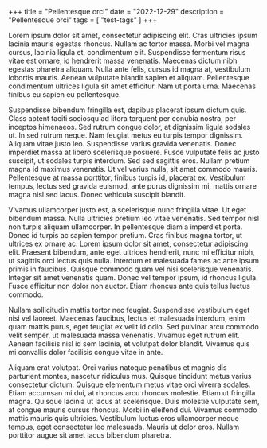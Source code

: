+++
title = "Pellentesque orci"
date = "2022-12-29"
description = "Pellentesque orci"
tags = [
    "test-tags"
]
+++

Lorem ipsum dolor sit amet, consectetur adipiscing elit. Cras ultricies ipsum lacinia mauris egestas rhoncus. Nullam ac tortor massa. Morbi vel magna cursus, lacinia ligula et, condimentum elit. Suspendisse fermentum risus vitae est ornare, id hendrerit massa venenatis. Maecenas dictum nibh egestas pharetra aliquam. Nulla ante felis, cursus id magna at, vestibulum lobortis mauris. Aenean vulputate blandit sapien et aliquam. Pellentesque condimentum ultrices ligula sit amet efficitur. Nam ut porta urna. Maecenas finibus eu sapien eu pellentesque.

Suspendisse bibendum fringilla est, dapibus placerat ipsum dictum quis. Class aptent taciti sociosqu ad litora torquent per conubia nostra, per inceptos himenaeos. Sed rutrum congue dolor, at dignissim ligula sodales ut. In sed rutrum neque. Nam feugiat metus eu turpis tempor dignissim. Aliquam vitae justo leo. Suspendisse varius gravida venenatis. Donec imperdiet massa at libero scelerisque posuere. Fusce vulputate felis ac justo suscipit, ut sodales turpis interdum. Sed sed sagittis eros. Nullam pretium magna id maximus venenatis. Ut vel varius nulla, sit amet commodo mauris. Pellentesque at massa porttitor, finibus turpis id, placerat ex. Vestibulum tempus, lectus sed gravida euismod, ante purus dignissim mi, mattis ornare magna nisl sed lacus. Donec vehicula suscipit blandit.

Vivamus ullamcorper justo est, a scelerisque nunc fringilla vitae. Ut eget bibendum massa. Nulla ultricies pretium leo vitae venenatis. Sed tempor nisl non turpis aliquam ullamcorper. In pellentesque diam a imperdiet porta. Donec id turpis ac sapien tempor pretium. Cras finibus magna tortor, ut ultrices ex ornare ac. Lorem ipsum dolor sit amet, consectetur adipiscing elit. Praesent bibendum, ante eget ultrices hendrerit, nunc mi efficitur nibh, ut sagittis orci lectus quis nulla. Interdum et malesuada fames ac ante ipsum primis in faucibus. Quisque commodo quam vel nisi scelerisque venenatis. Integer sit amet venenatis quam. Donec vel tempor ipsum, id rhoncus ligula. Fusce efficitur non dolor non auctor. Etiam rhoncus ante quis tellus luctus commodo.

Nullam sollicitudin mattis tortor nec feugiat. Suspendisse vestibulum eget nisi vel laoreet. Maecenas faucibus, lectus et malesuada interdum, enim quam mattis purus, eget feugiat ex velit id odio. Sed pulvinar arcu commodo velit semper, ut malesuada massa venenatis. Vivamus eget rutrum elit. Aenean facilisis nisl id sem lacinia, et volutpat dolor blandit. Vivamus quis mi convallis dolor facilisis congue vitae in ante.

Aliquam erat volutpat. Orci varius natoque penatibus et magnis dis parturient montes, nascetur ridiculus mus. Quisque tincidunt metus varius consectetur dictum. Quisque elementum metus vitae orci viverra sodales. Etiam accumsan mi dui, at rhoncus arcu rhoncus molestie. Etiam ut fringilla magna. Quisque lacinia ut lacus at scelerisque. Duis molestie vulputate sem, at congue mauris cursus rhoncus. Morbi in eleifend dui. Vivamus commodo mattis mauris quis ultricies. Vestibulum luctus eros ullamcorper neque tempus, eget consectetur leo malesuada. Mauris ut dolor eros. Nullam porttitor augue sit amet lacus bibendum pharetra.
